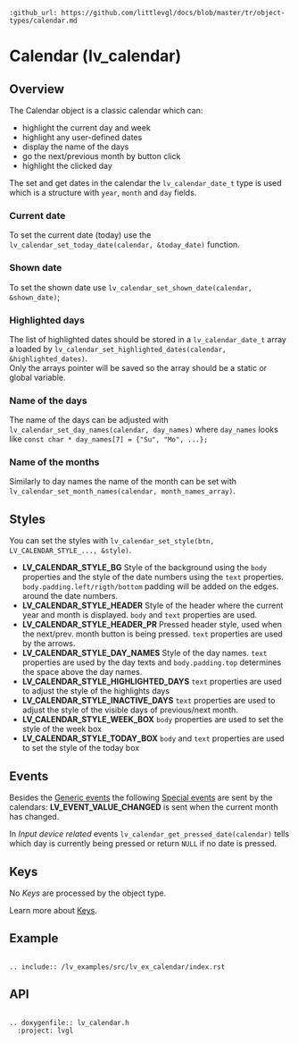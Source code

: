```eval_rst
:github_url: https://github.com/littlevgl/docs/blob/master/tr/object-types/calendar.md
```
# Calendar (lv_calendar)

## Overview

The Calendar object is a classic calendar which can:
- highlight the current day and week
- highlight any user-defined dates
- display the name of the days
- go the next/previous month by button click
- highlight the clicked day

The set and get dates in the calendar the `lv_calendar_date_t` type is used which is a structure with `year`, `month` and `day` fields.

### Current date
To set the current date (today) use the `lv_calendar_set_today_date(calendar, &today_date)` function.

### Shown date
To set the shown date use `lv_calendar_set_shown_date(calendar, &shown_date)`;

### Highlighted days
The list of highlighted dates should be stored in a `lv_calendar_date_t` array a loaded by `lv_calendar_set_highlighted_dates(calendar, &highlighted_dates)`.  
Only the arrays pointer will be saved so the array should be a static or global variable. 

### Name of the days
The name of the days can be adjusted with `lv_calendar_set_day_names(calendar, day_names)` where `day_names` looks like `const char * day_names[7] = {"Su", "Mo", ...};`

### Name of the months
Similarly to day names the name of the month can be set with `lv_calendar_set_month_names(calendar, month_names_array)`.

## Styles
You can set the styles with `lv_calendar_set_style(btn, LV_CALENDAR_STYLE_..., &style)`. 

- **LV_CALENDAR_STYLE_BG** Style of the background using the `body` properties and the style of the date numbers using the `text` properties. `body.padding.left/rigth/bottom` padding will be added on the edges. around the date numbers. 
- **LV_CALENDAR_STYLE_HEADER** Style of the header where the current year and month is displayed. `body` and `text` properties are used.
- **LV_CALENDAR_STYLE_HEADER_PR** Pressed header style, used when the next/prev. month button is being pressed. `text` properties are used by the arrows.
- **LV_CALENDAR_STYLE_DAY_NAMES** Style of the day names. `text` properties are used by the day texts and `body.padding.top` determines the space above the day names.
- **LV_CALENDAR_STYLE_HIGHLIGHTED_DAYS** `text` properties are used to adjust the style of the highlights days
- **LV_CALENDAR_STYLE_INACTIVE_DAYS** `text` properties are used to adjust the style of the visible days of previous/next month.
- **LV_CALENDAR_STYLE_WEEK_BOX** `body` properties are used to set the style of the week box
- **LV_CALENDAR_STYLE_TODAY_BOX** `body` and `text` properties are used to set the style of the today box

## Events
Besides the [Generic events](/overview/event.html#generic-events) the following [Special events](/overview/event.html#special-events) are sent by the calendars:
**LV_EVENT_VALUE_CHANGED** is sent when the current month has changed.

In *Input device related* events `lv_calendar_get_pressed_date(calendar)` tells which day is currently being pressed or return `NULL` if no date is pressed.

## Keys
No *Keys* are processed by the object type.

Learn more about [Keys](/overview/indev).


## Example

```eval_rst

.. include:: /lv_examples/src/lv_ex_calendar/index.rst

```

## API 

```eval_rst

.. doxygenfile:: lv_calendar.h
  :project: lvgl
        
```
